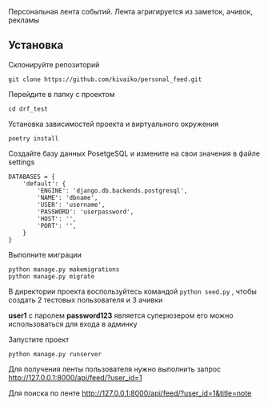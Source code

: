 Персональная лента событий. Лента агригируется из заметок, ачивок, рекламы

## Установка
Склонируйте репозиторий
```
git clone https://github.com/kivaiko/personal_feed.git
```
Перейдите в папку с проектом
```
cd drf_test
```
Установка зависимостей проекта и виртуального окружения
```
poetry install
```
Создайте базу данных PosetgeSQL и измените на свои значения в файле settings
```
DATABASES = {
    'default': {
        'ENGINE': 'django.db.backends.postgresql',
        'NAME': 'dbname',
        'USER': 'username',
        'PASSWORD': 'userpassword',
        'HOST': '',
        'PORT': '',
    }
}
```
Выполните миграции
```
python manage.py makemigrations
python manage.py migrate  
```
В директории проекта воспользуйтесь командой `python seed.py` , чтобы создать 2 тестовых пользователя и 3 ачивки


**user1** с паролем **password123** является суперюзером
его можно использоваться для входа в админку

Запустите проект
```
python manage.py runserver
```

Для получения ленты пользователя нужно выполнить запрос
http://127.0.0.1:8000/api/feed/?user_id=1

Для поиска по ленте 
http://127.0.0.1:8000/api/feed/?user_id=1&title=note